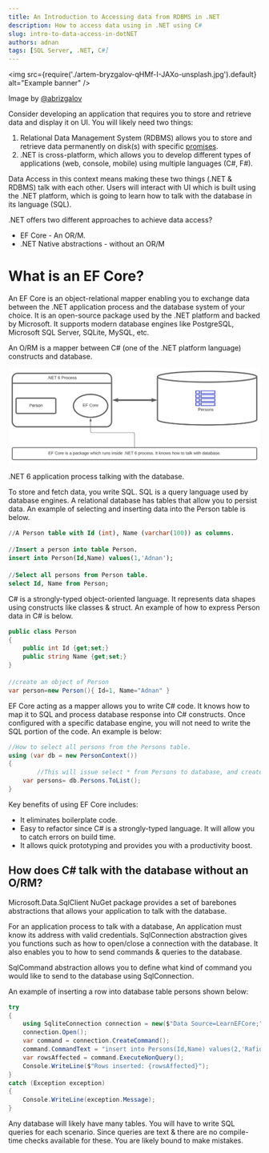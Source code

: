 ```yaml
---
title: An Introduction to Accessing data from RDBMS in .NET
description: How to access data using in .NET using C#
slug: intro-to-data-access-in-dotNET
authors: adnan
tags: [SQL Server, .NET, C#]
---
```

<img
src={require('./artem-bryzgalov-qHMf-I-JAXo-unsplash.jpg').default}
alt="Example banner"
/>

Image by [@abrizgalov](https://unsplash.com/@abrizgalov)

Consider developing an application that requires you to store and retrieve data and display it on UI. You will likely need two things:

1. Relational Data Management System (RDBMS) allows you to store and retrieve data permanently on disk(s) with specific [promises](https://en.wikipedia.org/wiki/ACID).
2. .NET is cross-platform, which allows you to develop different types of applications (web, console, mobile) using multiple languages (C#, F#).

Data Access in this context means making these two things (.NET & RDBMS) talk with each other. Users will interact with UI which is built using the .NET platform, which is going to learn how to talk with the database in its language (SQL).

.NET offers two different approaches to achieve data access?

- EF Core - An OR/M.
- .NET Native abstractions - without an OR/M

<!--truncate-->

# What is an EF Core?

An EF Core is an object-relational mapper enabling you to exchange data between the .NET application process and the database system of your choice. It is an open-source package used by the .NET platform and backed by Microsoft. It supports modern database engines like PostgreSQL, Microsoft SQL Server, SQLite, MySQL, etc.

An O/RM is a mapper between C# (one of the .NET platform language) constructs and database.

![.NET 6 application process talking with the database.](./NET_6_Process_Talking_with_Database.svg)



.NET 6 application process talking with the database.

To store and fetch data, you write SQL. SQL is a query language used by database engines. A relational database has tables that allow you to persist data. An example of selecting and inserting data into the Person table is below.

```sql
//A Person table with Id (int), Name (varchar(100)) as columns.

//Insert a person into table Person.
insert into Person(Id,Name) values(1,'Adnan');

//Select all persons from Person table.
select Id, Name from Person;
```

C# is a strongly-typed object-oriented language. It represents data shapes using constructs like classes & struct. An example of how to express Person data in C# is below.

```csharp
public class Person 
{
	public int Id {get;set;}
	public string Name {get;set;}
}

//create an object of Person
var person=new Person(){ Id=1, Name="Adnan" }
```

EF Core acting as a mapper allows you to write C# code. It knows how to map it to SQL and process database response into C# constructs. Once configured with a specific database engine, you will not need to write the SQL portion of the code. An example is below:

```csharp
//How to select all persons from the Persons table.
using (var db = new PersonContext())
{
		//This will issue select * from Persons to database, and create list of persons
    var persons= db.Persons.ToList();
}
```

Key benefits of using EF Core includes:

- It eliminates boilerplate code.
- Easy to refactor since C# is a strongly-typed language. It will allow you to catch errors on build time.
- It allows quick prototyping and provides you with a productivity boost.

## How does C# talk with the database without an O/RM?

Microsoft.Data.SqlClient NuGet package provides a set of barebones abstractions that allows your application to talk with the database.

For an application process to talk with a database, An application must know its address with valid credentials. SqlConnection abstraction gives you functions such as how to open/close a connection with the database. It also enables you to how to send commands & queries to the database.

SqlCommand abstraction allows you to define what kind of command you would like to send to the database using SqlConnection.

An example of inserting a row into database table persons shown below:

```csharp
try
{
    using SqliteConnection connection = new($"Data Source=LearnEFCore;");
    connection.Open();
    var command = connection.CreateCommand();
    command.CommandText = "insert into Persons(Id,Name) values(2,'Rafiq')";
    var rowsAffected = command.ExecuteNonQuery();
    Console.WriteLine($"Rows inserted: {rowsAffected}");
}
catch (Exception exception)
{
    Console.WriteLine(exception.Message);
}
```

Any database will likely have many tables. You will have to write SQL queries for each scenario. Since queries are text & there are no compile-time checks available for these. You are likely bound to make mistakes.
